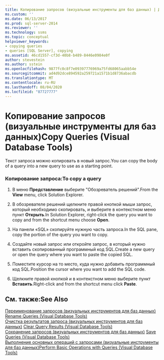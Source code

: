 ```yaml
---
title: Копирование запросов (визуальные инструменты для баз данных) | Документация Майкрософт
ms.custom: ''
ms.date: 06/13/2017
ms.prod: sql-server-2014
ms.reviewer: ''
ms.technology: ssms
ms.topic: conceptual
helpviewer_keywords:
- copying queries
- queries [SQL Server], copying
ms.assetid: 46cd1557-cf3d-40b8-b489-8446e0984e0f
author: stevestein
ms.author: sstein
ms.openlocfilehash: 9877fc0c8f7e09397776969a75fd68065aabb54e
ms.sourcegitcommit: ad4d92dce894592a259721a1571b1d8736abacdb
ms.translationtype: MT
ms.contentlocale: ru-RU
ms.lasthandoff: 08/04/2020
ms.locfileid: "87727777"
---
```

# <a name="copy-queries-visual-database-tools"></a><span data-ttu-id="1e052-102">Копирование запросов (визуальные инструменты для баз данных)</span><span class="sxs-lookup"><span data-stu-id="1e052-102">Copy Queries (Visual Database Tools)</span></span>
  <span data-ttu-id="1e052-103">Текст запроса можно копировать в новый запрос.</span><span class="sxs-lookup"><span data-stu-id="1e052-103">You can copy the body of a query into a new query to use as a starting point.</span></span>  
  
### <a name="to-copy-a-query"></a><span data-ttu-id="1e052-104">Копирование запроса:</span><span class="sxs-lookup"><span data-stu-id="1e052-104">To copy a query</span></span>  
  
1.  <span data-ttu-id="1e052-105">В меню **Представление** выберите "Обозреватель решений".</span><span class="sxs-lookup"><span data-stu-id="1e052-105">From the **View** menu, click Solution Explorer.</span></span>  
  
2.  <span data-ttu-id="1e052-106">В обозревателе решений щелкните правой кнопкой мыши запрос, который необходимо скопировать, и выберите в контекстном меню пункт **Открыть**.</span><span class="sxs-lookup"><span data-stu-id="1e052-106">In Solution Explorer, right-click the query you want to copy and from the shortcut menu choose **Open**.</span></span>  
  
3.  <span data-ttu-id="1e052-107">На панели «SQL» скопируйте нужную часть запроса.</span><span class="sxs-lookup"><span data-stu-id="1e052-107">In the SQL pane, copy the portion of the query you want to copy.</span></span>  
  
4.  <span data-ttu-id="1e052-108">Создайте новый запрос или откройте запрос, в который нужно вставить скопированный программный код SQL.</span><span class="sxs-lookup"><span data-stu-id="1e052-108">Create a new query or open the query where you want to paste the copied SQL.</span></span>  
  
5.  <span data-ttu-id="1e052-109">Поместите курсор на то место, куда нужно добавить программный код SQL.</span><span class="sxs-lookup"><span data-stu-id="1e052-109">Position the cursor where you want to add the SQL code.</span></span>  
  
6.  <span data-ttu-id="1e052-110">Щелкните правой кнопкой и в контекстном меню выберите пункт **Вставить**.</span><span class="sxs-lookup"><span data-stu-id="1e052-110">Right-click and from the shortcut menu click **Paste**.</span></span>  
  
## <a name="see-also"></a><span data-ttu-id="1e052-111">См. также:</span><span class="sxs-lookup"><span data-stu-id="1e052-111">See Also</span></span>  
 <span data-ttu-id="1e052-112">[Переименование запросов &#40;визуальных инструментов для баз данных&#41;](visual-database-tools.md) </span><span class="sxs-lookup"><span data-stu-id="1e052-112">[Rename Queries &#40;Visual Database Tools&#41;](visual-database-tools.md) </span></span>  
 <span data-ttu-id="1e052-113">[Очистка результатов запроса &#40;визуальных инструментов для баз данных&#41;](clear-query-results-visual-database-tools.md) </span><span class="sxs-lookup"><span data-stu-id="1e052-113">[Clear Query Results &#40;Visual Database Tools&#41;](clear-query-results-visual-database-tools.md) </span></span>  
 <span data-ttu-id="1e052-114">[Сохранение запросов &#40;визуальных инструментов для баз данных&#41;](save-queries-visual-database-tools.md) </span><span class="sxs-lookup"><span data-stu-id="1e052-114">[Save Queries &#40;Visual Database Tools&#41;](save-queries-visual-database-tools.md) </span></span>  
 [<span data-ttu-id="1e052-115">Выполнение основных операций с запросами (визуальные инструменты для баз данных)</span><span class="sxs-lookup"><span data-stu-id="1e052-115">Perform Basic Operations with Queries &#40;Visual Database Tools&#41;</span></span>](perform-basic-operations-with-queries-visual-database-tools.md)  
  
  
